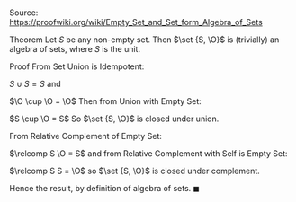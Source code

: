 # 

Source: https://proofwiki.org/wiki/Empty_Set_and_Set_form_Algebra_of_Sets

Theorem
Let $S$ be any non-empty set.
Then $\set {S, \O}$ is (trivially) an algebra of sets, where $S$ is the unit.


Proof
From Set Union is Idempotent:

$S \cup S = S$
and

$\O \cup \O = \O$
Then from Union with Empty Set:

$S \cup \O = S$
So $\set {S, \O}$ is closed under union.

From Relative Complement of Empty Set:

$\relcomp S \O = S$
and from Relative Complement with Self is Empty Set:

$\relcomp S S = \O$
so $\set {S, \O}$ is closed under complement.

Hence the result, by definition of algebra of sets.
$\blacksquare$





